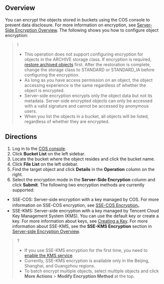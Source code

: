 ## Overview

You can encrypt the objects stored in buckets using the COS console to prevent data disclosure. For more information on encryption, see [Server-Side Encryption Overview](https://intl.cloud.tencent.com/document/product/436/18145). The following shows you how to configure object encryption:

>!
>- This operation does not support configuring encryption for objects in the ARCHIVE storage class. If encryption is required, [restore archived objects](https://intl.cloud.tencent.com/document/product/436/30961) first. After the restoration is complete, change the storage class to STANDARD or STANDARD_IA  before configuring the encryption.
>- As long as you have access permission on an object, the object accessing experience is the same regardless of whether the object is encrypted.
> - Server-side encryption encrypts only the object data but not its metadata. Server-side encrypted objects can only be accessed with a valid signature and cannot be accessed by anonymous users.
> - When you list the objects in a bucket, all objects will be listed, regardless of whether they are encrypted.
> 

## Directions

1. Log in to the [COS console](https://console.cloud.tencent.com/cos5).
2. Click **Bucket List** on the left sidebar.
3. Locate the bucket where the object resides and click the bucket name.
4. Click **File List** on the left sidebar.
5. Find the target object and click **Details** in the **Operation** column on the right.
6. Select the encryption mode in the **Server-Side Encryption** column and click **Submit**.
The following two encryption methods are currently supported:
 - SSE-COS: Server-side encryption with a key managed by COS. For more information on SSE-COS encryption, see [SSE-COS Encryption](https://intl.cloud.tencent.com/document/product/436/18145#sse-cos-.E5.8A.A0.E5.AF.86)。
 - SSE-KMS: Server-side encryption with a key managed by Tencent Cloud Key Management System (KMS). You can use the default key or create a key. For more information about keys, see [Creating a Key](https://intl.cloud.tencent.com/document/product/1030/31971). For more information about SSE-KMS, see the **SSE-KMS Encryption** section in [Server-side Encryption Overview](https://intl.cloud.tencent.com/document/product/436/18145#sse-kms-.E5.8A.A0.E5.AF.86).
>?
>- If you use SSE-KMS encryption for the first time, you need to [enable the KMS service](https://intl.cloud.tencent.com/pricing/kms).
>- Currently, SSE-KMS encryption is available only in the Beijing, Shanghai, and Guangzhou regions.
>- To batch encrypt multiple objects, select multiple objects and click **More Actions** > **Modify Encryption Method** at the top.

